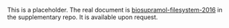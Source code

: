 This is a placeholder.  The real document is
[biosupramol-filesystem-2016](./../../../noe-sup/noes/noe-2/biosupramol-filesystem-2016.html)
in the supplementary repo.  It is available upon request.
